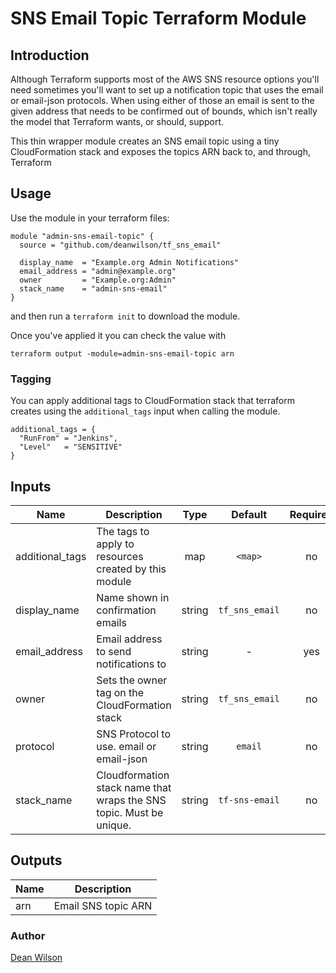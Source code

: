 # SNS Email Topic Terraform Module #

## Introduction

Although Terraform supports most of the AWS SNS resource options you'll need
sometimes you'll want to set up a notification topic that uses the email or
email-json protocols. When using either of those an email is sent to the given
address that needs to be confirmed out of bounds, which isn't really the model
that Terraform wants, or should, support.

This thin wrapper module creates an SNS email topic using a tiny CloudFormation
stack and exposes the topics ARN back to, and through, Terraform

## Usage

Use the module in your terraform files:

    module "admin-sns-email-topic" {
      source = "github.com/deanwilson/tf_sns_email"

      display_name  = "Example.org Admin Notifications"
      email_address = "admin@example.org"
      owner         = "Example.org:Admin"
      stack_name    = "admin-sns-email"
    }

and then run a `terraform init` to download the module.

Once you've applied it you can check the value with

    terraform output -module=admin-sns-email-topic arn

### Tagging

You can apply additional tags to CloudFormation stack that terraform
creates using the `additional_tags` input when calling the module.

    additional_tags = {
      "RunFrom" = "Jenkins",
      "Level"   = "SENSITIVE"
    }

<!-- BEGINNING OF PRE-COMMIT-TERRAFORM DOCS HOOK -->

## Inputs

| Name | Description | Type | Default | Required |
|------|-------------|:----:|:-----:|:-----:|
| additional_tags | The tags to apply to resources created by this module | map | `<map>` | no |
| display_name | Name shown in confirmation emails | string | `tf_sns_email` | no |
| email_address | Email address to send notifications to | string | - | yes |
| owner | Sets the owner tag on the CloudFormation stack | string | `tf_sns_email` | no |
| protocol | SNS Protocol to use. email or email-json | string | `email` | no |
| stack_name | Cloudformation stack name that wraps the SNS topic. Must be unique. | string | `tf-sns-email` | no |

## Outputs

| Name | Description |
|------|-------------|
| arn | Email SNS topic ARN |

<!-- END OF PRE-COMMIT-TERRAFORM DOCS HOOK -->

### Author

  [Dean Wilson](https://www.unixdaemon.net)
